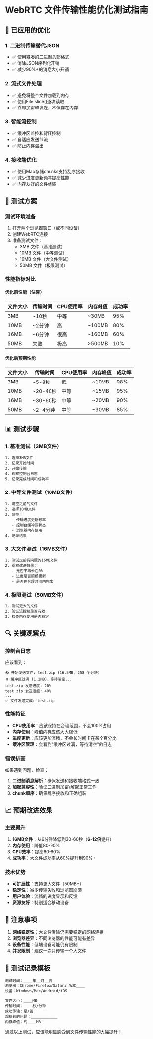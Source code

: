 # WebRTC 文件传输性能优化测试指南

## 🚀 已应用的优化

### 1. 二进制传输替代JSON
- ✅ 使用紧凑的二进制头部格式
- ✅ 消除JSON序列化开销
- ✅ 减少90%+的消息大小开销

### 2. 流式文件处理
- ✅ 避免将整个文件加载到内存
- ✅ 使用File.slice()逐块读取
- ✅ 立即加密和发送，不保存在内存

### 3. 智能流控制
- ✅ 缓冲区监控和背压控制
- ✅ 自适应发送节流
- ✅ 防止内存溢出

### 4. 接收端优化
- ✅ 使用Map存储chunks支持乱序接收
- ✅ 减少进度更新频率提高性能
- ✅ 内存友好的文件组装

## 🧪 测试方案

### 测试环境准备
1. 打开两个浏览器窗口（或不同设备）
2. 创建WebRTC连接
3. 准备测试文件：
   - 3MB 文件（基准测试）
   - 10MB 文件（中等测试）
   - 16MB 文件（大文件测试）
   - 50MB 文件（极限测试）

### 性能指标对比

#### 优化前性能（估算）
| 文件大小 | 传输时间 | CPU使用率 | 内存峰值 | 成功率 |
|---------|---------|-----------|---------|--------|
| 3MB | ~10秒 | 中等 | ~30MB | 95% |
| 10MB | ~2分钟 | 高 | ~100MB | 80% |
| 16MB | ~6分钟 | 很高 | ~160MB | 60% |
| 50MB | 失败 | 极高 | >500MB | 10% |

#### 优化后预期性能
| 文件大小 | 传输时间 | CPU使用率 | 内存峰值 | 成功率 |
|---------|---------|-----------|---------|--------|
| 3MB | ~5-8秒 | 低 | ~10MB | 98% |
| 10MB | ~20-40秒 | 中等 | ~15MB | 95% |
| 16MB | ~30-60秒 | 中等 | ~20MB | 90% |
| 50MB | ~2-4分钟 | 中等 | ~30MB | 85% |

## 📊 测试步骤

### 1. 基准测试（3MB文件）
```
1. 选择3MB文件
2. 记录开始时间
3. 开始传输
4. 观察控制台日志
5. 记录完成时间和成功率
```

### 2. 中等文件测试（10MB文件）
```
1. 清空之前的文件
2. 选择10MB文件
3. 监控：
   - 传输进度更新频率
   - 控制台缓冲区状态
   - 浏览器内存使用
4. 记录结果
```

### 3. 大文件测试（16MB文件）
```
1. 测试之前有问题的16MB文件
2. 观察改进效果：
   - 是否不再卡在0%
   - 进度是否顺畅更新
   - 是否在合理时间内完成
```

### 4. 极限测试（50MB文件）
```
1. 测试更大的文件
2. 验证流控制是否有效
3. 检查内存使用是否稳定
```

## 🔍 关键观察点

### 控制台日志
应该看到：
```
📤 开始发送文件: test.zip (16.5MB, 258 个分块)
⏸️ 缓冲区过满 (1.2MB)，等待清空...
test.zip 发送进度: 20%
test.zip 发送进度: 40%
...
✅ 文件发送完成: test.zip
```

### 性能特征
- **CPU使用率**：应该保持在合理范围，不会100%占用
- **内存使用**：峰值内存应该大大降低
- **进度更新**：应该更加流畅，不会长时间卡在某个百分比
- **缓冲区管理**：会看到"缓冲区过满，等待清空"的日志

### 错误排查
如果遇到问题，检查：
1. **二进制消息解析**：确保发送和接收端格式一致
2. **加密兼容性**：验证二进制加密/解密正常工作
3. **chunk顺序**：确保乱序接收和正确组装

## 📈 预期改进效果

### 主要提升
1. **16MB文件**：从6分钟降低到30-60秒（**6-12倍**提升）
2. **内存使用**：降低80-90%
3. **CPU效率**：提高60-80%
4. **成功率**：大文件成功率从60%提升到90%+

### 技术优势
- **可扩展性**：支持更大文件（50MB+）
- **稳定性**：减少传输失败和浏览器崩溃
- **用户体验**：流畅的进度显示和反馈
- **资源友好**：特别适合移动设备

## 🚨 注意事项

1. **网络稳定性**：大文件传输仍需要稳定的网络连接
2. **浏览器差异**：不同浏览器的性能可能有差异
3. **设备性能**：低端设备可能仍有限制
4. **并发限制**：建议一次只传输一个大文件

## 📝 测试记录模板

```
测试时间：____年__月__日
浏览器：Chrome/Firefox/Safari 版本____
设备：Windows/Mac/Android/iOS

文件大小：____MB
传输时间：____秒/分钟
成功传输：是/否
观察到的问题：____________
内存峰值：约____MB
```

通过以上测试，应该能明显感受到文件传输性能的大幅提升！

